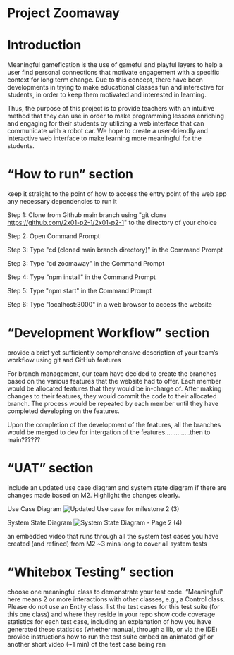 # Project Zoomaway
# Introduction
Meaningful gamefication is the use of gameful and playful layers to help a user find personal connections that motivate engagement with a specific context for long term change. Due to this concept, there have been developments in trying to make educational classes fun and interactive for students, in order to keep them motivated and interested in learning. 

Thus, the purpose of this project is to provide teachers with an intuitive method that they can use in order to make programming lessons enriching and engaging for their students by utilizing a web interface that can communicate with a robot car. We hope to create a user-friendly and interactive web interface to make learning more meaningful for the students.

# “How to run” section
keep it straight to the point of how to access the entry point of the web app
any necessary dependencies to run it

Step 1: Clone from Github main branch using "git clone https://github.com/2x01-p2-1/2x01-p2-1" to the directory of your choice

Step 2: Open Command Prompt

Step 3: Type "cd (cloned main branch directory)" in the Command Prompt

Step 3: Type "cd zoomaway" in the Command Prompt

Step 4: Type "npm install" in the Command Prompt

Step 5: Type "npm start" in the Command Prompt

Step 6: Type "localhost:3000" in a web browser to access the website

# “Development Workflow” section
provide a brief yet sufficiently comprehensive description of your team’s workflow using git and GitHub features

For branch management, our team have decided to create the branches based on the various features that the website had to offer. Each member would be allocated features that they would be in-charge of. After making changes to their features, they would commit the code to their allocated branch. The process would be repeated by each member until they have completed developing on the features. 

Upon the completion of the development of the features, all the branches would be merged to dev for intergation of the features..............then to main??????

# “UAT” section
include an updated use case diagram and system state diagram if there are changes made based on M2. Highlight the changes clearly.

Use Case Diagram
![Updated Use case for milestone 2 (3)](https://user-images.githubusercontent.com/71886838/144853161-c111824c-ab16-49cc-bfee-9fab6967b9bf.png)

System State Diagram
![System State Diagram - Page 2 (4)](https://user-images.githubusercontent.com/71886838/144857450-4ed12e2c-7472-4959-a124-2fefc991fa17.png)

an embedded video that runs through all the system test cases you have created (and refined) from M2
~3 mins long to cover all system tests

# “Whitebox Testing” section
choose one meaningful class to demonstrate your test code. “Meaningful” here means 2 or more interactions with other classes, e.g., a Control class. Please do not use an Entity class.
list the test cases for this test suite (for this one class) and where they reside in your repo
show code coverage statistics for each test case, including an explanation of how you have generated these statistics (whether manual, through a lib, or via the IDE)
provide instructions how to run the test suite
embed an animated gif or another short video (~1 min) of the test case being ran


